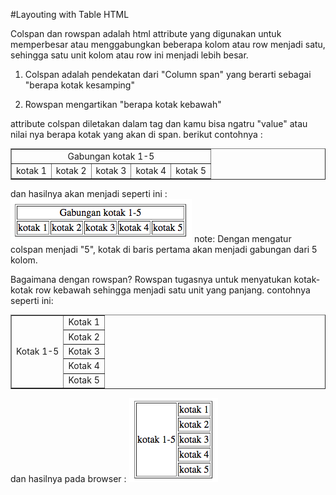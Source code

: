 #Layouting with Table HTML 

Colspan dan rowspan adalah html attribute yang digunakan untuk memperbesar atau menggabungkan beberapa kolom atau row menjadi satu, sehingga satu unit kolom atau row ini menjadi lebih besar.

1. Colspan adalah pendekatan dari "Column span" yang berarti sebagai "berapa kotak kesamping"

2. Rowspan mengartikan "berapa kotak kebawah"

attribute colspan diletakan dalam tag <td> dan kamu bisa ngatru "value" atau nilai nya berapa kotak yang akan di span. berikut contohnya :

<table border="1">
    <tr>
        <td colspan="5"><center>Gabungan kotak 1-5</center></td>
    </tr>
    <tr>
        <td>kotak 1</td>
        <td>kotak 2</td>
        <td>kotak 3</td>
        <td>kotak 4</td>
        <td>kotak 5</td>
    </tr>
</table>
dan hasilnya akan menjadi seperti ini :
<img src="img/colspan.png">
note:
Dengan mengatur colspan menjadi "5", kotak di baris pertama akan menjadi gabungan dari 5 kolom.

Bagaimana dengan rowspan?
Rowspan tugasnya untuk menyatukan kotak-kotak row kebawah sehingga menjadi satu unit yang panjang. contohnya seperti ini:

<table border="1">
    <tr>
        <td rowspan="5">Kotak 1-5</td>
        <td>Kotak 1</td>
    </tr>
    <tr>
        <td>Kotak 2</td>
    </tr>
    <tr>
        <td>Kotak 3</td>
    </tr>
    <tr>
        <td>Kotak 4</td>
    </tr>
    <tr>
        <td>Kotak 5</td>
    </tr>
</table>
dan hasilnya pada browser : 
<img src="img/rowspan.png">